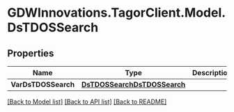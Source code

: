 # GDWInnovations.TagorClient.Model.DsTDOSSearch

## Properties

Name | Type | Description | Notes
------------ | ------------- | ------------- | -------------
**VarDsTDOSSearch** | [**DsTDOSSearchDsTDOSSearch**](DsTDOSSearchDsTDOSSearch.md) |  | [optional] 

[[Back to Model list]](../README.md#documentation-for-models) [[Back to API list]](../README.md#documentation-for-api-endpoints) [[Back to README]](../README.md)

